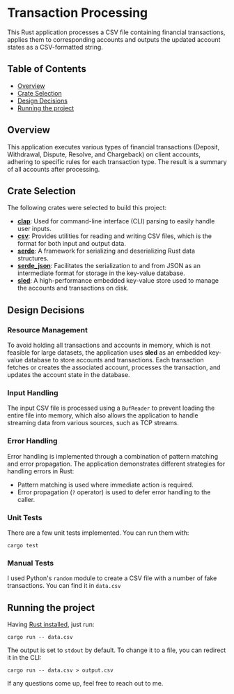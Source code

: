 # Transaction Processing

This Rust application processes a CSV file containing financial transactions, applies them to corresponding accounts and outputs the updated account states as a CSV-formatted string.

## Table of Contents

- [Overview](#overview)
- [Crate Selection](#crate-selection)
- [Design Decisions](#design-decisions)
- [Running the project](#running-the-project)

## Overview

This application executes various types of financial transactions (Deposit, Withdrawal, Dispute, Resolve, and Chargeback) on client accounts, adhering to specific rules for each transaction type. The result is a summary of all accounts after processing.

## Crate Selection

The following crates were selected to build this project:

- **[clap](https://crates.io/crates/clap)**: Used for command-line interface (CLI) parsing to easily handle user inputs.
- **[csv](https://crates.io/crates/csv)**: Provides utilities for reading and writing CSV files, which is the format for both input and output data.
- **[serde](https://crates.io/crates/serde)**: A framework for serializing and deserializing Rust data structures.
- **[serde_json](https://crates.io/crates/serde_json)**: Facilitates the serialization to and from JSON as an intermediate format for storage in the key-value database.
- **[sled](https://crates.io/crates/sled)**: A high-performance embedded key-value store used to manage the accounts and transactions on disk.

## Design Decisions

### Resource Management

To avoid holding all transactions and accounts in memory, which is not feasible for large datasets, the application uses **sled** as an embedded key-value database to store accounts and transactions. Each transaction fetches or creates the associated account, processes the transaction, and updates the account state in the database.

### Input Handling

The input CSV file is processed using a `BufReader` to prevent loading the entire file into memory, which also allows the application to handle streaming data from various sources, such as TCP streams.

### Error Handling

Error handling is implemented through a combination of pattern matching and error propagation. The application demonstrates different strategies for handling errors in Rust:
- Pattern matching is used where immediate action is required.
- Error propagation (`?` operator) is used to defer error handling to the caller.

### Unit Tests

There are a few unit tests implemented. You can run them with:

```shell
cargo test
```

### Manual Tests

I used Python's `random` module to create a CSV file with a number of fake transactions. You can find it in `data.csv`

## Running the project

Having [Rust installed](https://www.rust-lang.org/tools/install), just run:

```shell
cargo run -- data.csv
```

The output is set to `stdout` by default. To change it to a file, you can redirect it in the CLI:

```shell
cargo run -- data.csv > output.csv
```

If any questions come up, feel free to reach out to me.
